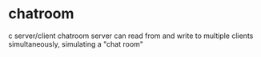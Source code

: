 # chatroom
c server/client chatroom
server can read from and write to multiple clients simultaneously, simulating a "chat room" 
